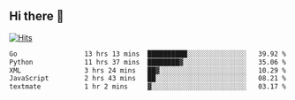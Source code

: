 ## Hi there 👋

<!--
**alihaqberdi/alihaqberdi** is a ✨ _special_ ✨ repository because its `README.md` (this file) appears on your GitHub profile.

Here are some ideas to get you started:

- 🔭 I’m currently working on ...
- 🌱 I’m currently learning ...
- 👯 I’m looking to collaborate on ...
- 🤔 I’m looking for help with ...
- 💬 Ask me about ...
- 📫 How to reach me: ...
- 😄 Pronouns: ...
- ⚡ Fun fact: ...
-->

[![Hits](https://hits.sh/github.com/alihaqberdi.svg)](https://hits.sh/github.com/alihaqberdi/)

<!--START_SECTION:waka-->

```txt
Go                 13 hrs 13 mins  ██████████░░░░░░░░░░░░░░░   39.92 %
Python             11 hrs 37 mins  ████████▓░░░░░░░░░░░░░░░░   35.06 %
XML                3 hrs 24 mins   ██▓░░░░░░░░░░░░░░░░░░░░░░   10.29 %
JavaScript         2 hrs 43 mins   ██░░░░░░░░░░░░░░░░░░░░░░░   08.21 %
textmate           1 hr 2 mins     ▓░░░░░░░░░░░░░░░░░░░░░░░░   03.17 %
```

<!--END_SECTION:waka-->
